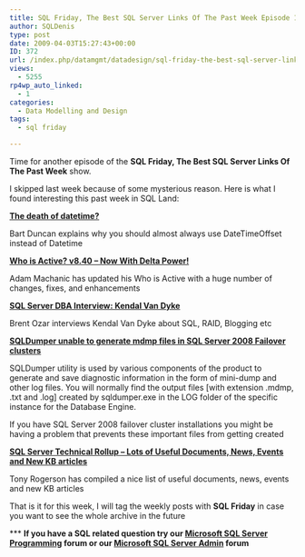 ```yaml
---
title: SQL Friday, The Best SQL Server Links Of The Past Week Episode 16
author: SQLDenis
type: post
date: 2009-04-03T15:27:43+00:00
ID: 372
url: /index.php/datamgmt/datadesign/sql-friday-the-best-sql-server-links-of-17/
views:
  - 5255
rp4wp_auto_linked:
  - 1
categories:
  - Data Modelling and Design
tags:
  - sql friday

---
```

Time for another episode of the **SQL Friday, The Best SQL Server Links Of The Past Week** show.
  
I skipped last week because of some mysterious reason. Here is what I found interesting this past week in SQL Land:

**[The death of datetime?][1]**
  
Bart Duncan explains why you should almost always use DateTimeOffset instead of Datetime

**[Who is Active? v8.40 – Now With Delta Power!][2]**
  
Adam Machanic has updated his Who is Active with a huge number of changes, fixes, and enhancements

**[SQL Server DBA Interview: Kendal Van Dyke][3]**
  
Brent Ozar interviews Kendal Van Dyke about SQL, RAID, Blogging etc

**[SQLDumper unable to generate mdmp files in SQL Server 2008 Failover clusters][4]**
  
SQLDumper utility is used by various components of the product to generate and save diagnostic information in the form of mini-dump and other log files. You will normally find the output files [with extension .mdmp, .txt and .log] created by sqldumper.exe in the LOG folder of the specific instance for the Database Engine.
  
If you have SQL Server 2008 failover cluster installations you might be having a problem that prevents these important files from getting created 

**[SQL Server Technical Rollup – Lots of Useful Documents, News, Events and New KB articles][5]**
  
Tony Rogerson has compiled a nice list of useful documents, news, events and new KB articles



That is it for this week, I will tag the weekly posts with **SQL Friday** in case you want to see the whole archive in the future

\*** **If you have a SQL related question try our [Microsoft SQL Server Programming][6] forum or our [Microsoft SQL Server Admin][7] forum**<ins></ins>

 [1]: http://blogs.msdn.com/bartd/archive/2009/03/31/the-death-of-datetime.aspx
 [2]: http://sqlblog.com/blogs/adam_machanic/archive/2009/03/30/who-is-active-v8-40-now-with-delta-power.aspx
 [3]: http://feedproxy.google.com/~r/BrentOzar-SqlServerDba/~3/iMGDbC6nyLE/
 [4]: http://blogs.msdn.com/psssql/archive/2009/03/30/sqldumper-unable-to-generate-mdmp-files-in-sql-server-2008-failover-clusters.aspx
 [5]: http://sqlblogcasts.com/blogs/tonyrogerson/archive/2009/04/01/sql-server-technical-rollup-lots-of-useful-documents-news-events-and-new-kb-articles.aspx
 [6]: http://forum.ltd.local/viewforum.php?f=17
 [7]: http://forum.ltd.local/viewforum.php?f=22